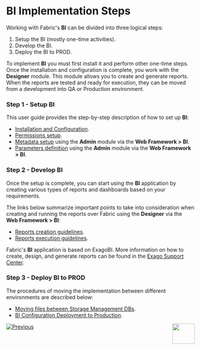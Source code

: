 # BI Implementation Steps 

Working with Fabric's **BI** can be divided into three logical steps:

1. Setup the BI (mostly one-time activities).
2. Develop the BI.
3. Deploy the BI to PROD.

To implement **BI** you must first install it and perform other one-time steps. Once the installation and configuration is complete, you work with the **Designer** module. This module allows you to create and generate reports. When the reports are tested and ready for execution, they can be moved from a development into QA or Production environment.

### Step 1 - Setup BI

This user guide provides the step-by-step description of how to set up **BI**:

* [Installation and Configuration](01_Installation.md).
* [Permissions setup](02_Permissions_Setup.md).
* [Metadata setup](03_Metadata_Setup.md) using the **Admin** module via the **Web Framework > BI**.
* [Parameters definition](04_parameters.md) using the **Admin** module via the **Web Framework > BI**.

### Step 2 - Develop BI

Once the setup is complete, you can start using the **BI** application by creating various types of reports and dashboards based on your requirements. 

The links below summarize important points to take into consideration when creating and running the reports over Fabric using the **Designer** via the **Web Framework > BI**:

* [Reports creation guidelines](05_report_creation_guidelines.md).
* [Reports execution guidelines](06_report_execution_guidelines.md).

Fabric's **BI** application is based on ExagoBI. More information on how to create, design, and generate reports can be found in the [Exago Support Center](https://exagobi.com/support/).

### Step 3 - Deploy BI to PROD

The procedures of moving the implementation between different environments are described below:

* [Moving files between Storage Management DBs](07_moving_reports_between_env.md).
* [BI Configuration Deployment to Production](08_moving_from_dev_to_prod.md).



[![Previous](/articles/images/Previous.png)](00_BI_integration.md)[<img align="right" width="60" height="54" src="/articles/images/Next.png">](01_Installation.md) 

